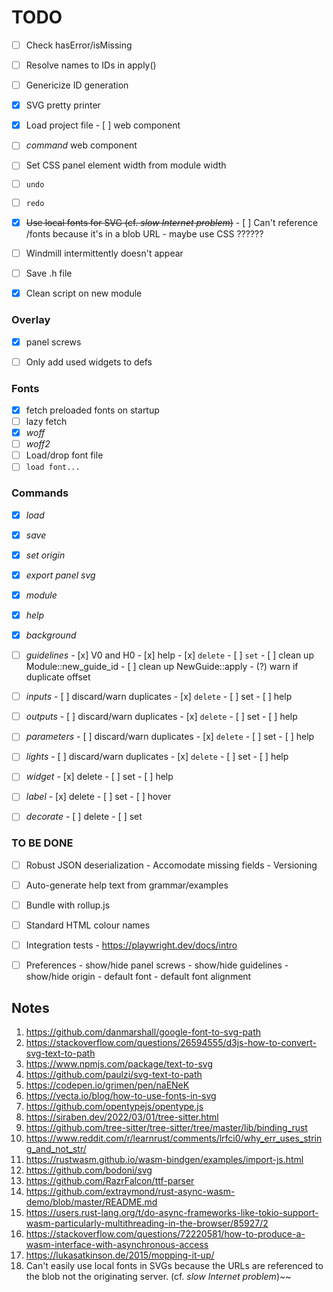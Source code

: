 # TODO

- [ ] Check hasError/isMissing
- [ ] Resolve names to IDs in apply()
- [ ] Genericize ID generation
- [x] SVG pretty printer

- [x] Load project file
      - [ ] web component

- [ ] _command_ web component
- [ ] Set CSS panel element width from module width
- [ ] `undo`
- [ ] `redo`
- [x] ~~Use local fonts for SVG (cf. _slow Internet problem_)~~
      - [ ] Can't reference /fonts because it's in a blob URL - maybe use CSS ??????
- [ ] Windmill intermittently doesn't appear
- [ ] Save .h file
- [x] Clean script on new module

### Overlay
- [x] panel screws
- [ ] Only add used widgets to defs


### Fonts 
- [x] fetch preloaded fonts on startup
- [ ] lazy fetch
- [x] _woff_
- [ ] _woff2_
- [ ] Load/drop font file
- [ ] `load font...`

### Commands
- [x] _load_
- [x] _save_
- [x] _set origin_
- [x] _export panel svg_
- [x] _module_
- [x] _help_
- [x] _background_

- [ ] _guidelines_
      - [x] V0 and H0
      - [x] help
      - [x] `delete`
      - [ ] `set`
      - [ ] clean up Module::new_guide_id
      - [ ] clean up NewGuide::apply
      - (?) warn if duplicate offset

- [ ] _inputs_
      - [ ] discard/warn duplicates
      - [x] `delete`
      - [ ] set
      - [ ] help

- [ ] _outputs_
      - [ ] discard/warn duplicates
      - [x] `delete`
      - [ ] set
      - [ ] help

- [ ] _parameters_
      - [ ] discard/warn duplicates
      - [x] `delete`
      - [ ] set
      - [ ] help

- [ ] _lights_
      - [ ] discard/warn duplicates
      - [x] `delete`
      - [ ] set
      - [ ] help

- [ ] _widget_
      - [x] delete
      - [ ] set
      - [ ] help

- [ ] _label_
      - [x] delete
      - [ ] set
      - [ ] hover

- [ ] _decorate_
      - [ ] delete
      - [ ] set


### TO BE DONE

- [ ] Robust JSON deserialization 
      - Accomodate missing fields
      - Versioning

- [ ] Auto-generate help text from grammar/examples
- [ ] Bundle with rollup.js
- [ ] Standard HTML colour names
- [ ] Integration tests
      - https://playwright.dev/docs/intro

- [ ] Preferences
      - show/hide panel screws
      - show/hide guidelines
      - show/hide origin
      - default font
      - default font alignment


## Notes

1.  https://github.com/danmarshall/google-font-to-svg-path
2.  https://stackoverflow.com/questions/26594555/d3js-how-to-convert-svg-text-to-path
3.  https://www.npmjs.com/package/text-to-svg
4.  https://github.com/paulzi/svg-text-to-path
5.  https://codepen.io/grimen/pen/naENeK
6.  https://vecta.io/blog/how-to-use-fonts-in-svg
7.  https://github.com/opentypejs/opentype.js
8.  https://siraben.dev/2022/03/01/tree-sitter.html
9.  https://github.com/tree-sitter/tree-sitter/tree/master/lib/binding_rust
10. https://www.reddit.com/r/learnrust/comments/lrfci0/why_err_uses_string_and_not_str/
11. https://rustwasm.github.io/wasm-bindgen/examples/import-js.html
12. https://github.com/bodoni/svg
13. https://github.com/RazrFalcon/ttf-parser
14. https://github.com/extraymond/rust-async-wasm-demo/blob/master/README.md
15. https://users.rust-lang.org/t/do-async-frameworks-like-tokio-support-wasm-particularly-multithreading-in-the-browser/85927/2
16. https://stackoverflow.com/questions/72220581/how-to-produce-a-wasm-interface-with-asynchronous-access
17. https://lukasatkinson.de/2015/mopping-it-up/
18. Can't easily use local fonts in SVGs because the URLs are referenced to the blob not the originating server.
    (cf. _slow Internet problem_)~~


